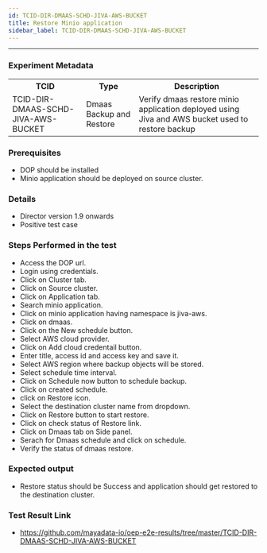 ```yaml
---
id: TCID-DIR-DMAAS-SCHD-JIVA-AWS-BUCKET
title: Restore Minio application
sidebar_label: TCID-DIR-DMAAS-SCHD-JIVA-AWS-BUCKET
---
```

------

### Experiment Metadata

<table>
  <tr>
    <th> TCID </th>
    <th> Type </th>
    <th> Description </th>
  </tr>
  <tr>
    <td> TCID-DIR-DMAAS-SCHD-JIVA-AWS-BUCKET </td>
    <td> Dmaas Backup and Restore </td>
    <td> Verify dmaas restore minio application deployed using Jiva and AWS bucket used to restore backup </td>
  </tr>
</table>

### Prerequisites
- DOP should be installed
- Minio application should be deployed on source cluster.

### Details
- Director version 1.9 onwards
- Positive test case

### Steps Performed in the test

- Access the DOP url.
- Login using credentials.
- Click on Cluster tab.
- Click on Source cluster.
- Click on Application tab.
- Search minio application.
- Click on minio application having namespace is jiva-aws.
- Click on dmaas.
- Click on the New schedule button.
- Select AWS cloud provider.
- Click on Add cloud credentail button.
- Enter  title, access id and access key and save it.
- Select AWS region where backup objects will be stored.
- Select schedule time interval.
- Click on Schedule now button to schedule backup.
- Click on created schedule.
- click on Restore icon.
- Select the destination cluster name from dropdown.
- Click on Restore button to start restore.
- Click on check status of Restore link.
- Click on Dmaas tab on Side panel.
- Serach for Dmaas schedule and click on schedule.
- Verify the status of dmaas restore. 

### Expected output

- Restore status should be Success and application should get restored to the destination cluster.

### Test Result Link

- https://github.com/mayadata-io/oep-e2e-results/tree/master/TCID-DIR-DMAAS-SCHD-JIVA-AWS-BUCKET
